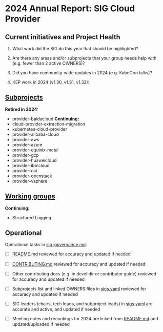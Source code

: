 # 2024 Annual Report: SIG Cloud Provider

## Current initiatives and Project Health

1. What work did the SIG do this year that should be highlighted?

<!--
   Some example items that might be worth highlighting:
   - Major KEP advancement
   - Important initiatives that aren't tracked via KEPs
   - Paying down significant tech debt
   - Governance and leadership changes
-->

2. Are there any areas and/or subprojects that your group needs help with (e.g. fewer than 2 active OWNERS)?


3. Did you have community-wide updates in 2024 (e.g. KubeCon talks)?

<!--
  Examples include links to email, slides, or recordings.
-->

4. KEP work in 2024 (v1.30, v1.31, v1.32):
<!--
   TODO: Uncomment the following auto-generated list of KEPs, once reviewed & updated for correction.

   Note: This list is generated from the KEP metadata in kubernetes/enhancements repository.
      If you find any discrepancy in the generated list here, please check the KEP metadata.
      Please raise an issue in kubernetes/community, if the KEP metadata is correct but the generated list is incorrect.
-->

<!-- 


  - Stable
    - [2395 - Removing In-Tree Cloud Providers](https://github.com/kubernetes/enhancements/tree/master/keps/sig-cloud-provider/2395-removing-in-tree-cloud-providers) - v1.31 -->

## [Subprojects](https://git.k8s.io/community/sig-cloud-provider#subprojects)


**Retired in 2024:**
  - provider-baiducloud
**Continuing:**
  - cloud-provider-extraction-migration
  - kubernetes-cloud-provider
  - provider-alibaba-cloud
  - provider-aws
  - provider-azure
  - provider-equinix-metal
  - provider-gcp
  - provider-huaweicloud
  - provider-ibmcloud
  - provider-oci
  - provider-openstack
  - provider-vsphere

## [Working groups](https://git.k8s.io/community/sig-cloud-provider#working-groups)

**Continuing:**
 - Structured Logging

## Operational

Operational tasks in [sig-governance.md]:
- [ ] [README.md] reviewed for accuracy and updated if needed
- [ ] [CONTRIBUTING.md] reviewed for accuracy and updated if needed
- [ ] Other contributing docs (e.g. in devel dir or contributor guide) reviewed for accuracy and updated if needed
- [ ] Subprojects list and linked OWNERS files in [sigs.yaml] reviewed for accuracy and updated if needed
- [ ] SIG leaders (chairs, tech leads, and subproject leads) in [sigs.yaml] are accurate and active, and updated if needed
- [ ] Meeting notes and recordings for 2024 are linked from [README.md] and updated/uploaded if needed


[CONTRIBUTING.md]: https://git.k8s.io/community/sig-cloud-provider/CONTRIBUTING.md
[sig-governance.md]: https://git.k8s.io/community/committee-steering/governance/sig-governance.md
[README.md]: https://git.k8s.io/community/sig-cloud-provider/README.md
[sigs.yaml]: https://git.k8s.io/community/sigs.yaml
[devel]: https://git.k8s.io/community/contributors/devel/README.md
